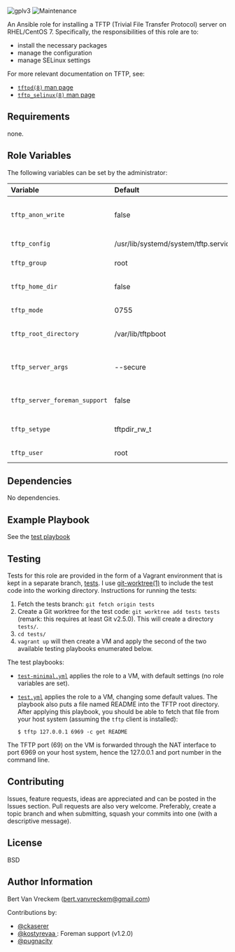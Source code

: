 ![gplv3](https://img.shields.io/badge/license-GPL%20v3.0-brightgreen.svg?style=flat-square)
![Maintenance](https://img.shields.io/maintenance/yes/2021?style=flat-square)

An Ansible role for installing a TFTP (Trivial File Transfer Protocol) server on RHEL/CentOS 7. Specifically, the responsibilities of this role are to:

- install the necessary packages
- manage the configuration
- manage SELinux settings

For more relevant documentation on TFTP, see:

- [`tftpd(8)` man page](http://linuxmanpages.net/manpages/fedora21/man8/tftpd.8.html)
- [`tftp_selinux(8)` man page](http://linuxmanpages.net/manpages/fedora21/man8/tftpd_selinux.8.html)

## Requirements

none.

## Role Variables

The following variables can be set by the administrator:

| Variable                      | Default                              | Comments (type)                                                |
| :---------------------------- | :----------------------------------- | :------------------------------------------------------------- |
| `tftp_anon_write`             | false                                | Boolean that specifies whether SELinux allows modifying files. |
| `tftp_config`                 | /usr/lib/systemd/system/tftp.service | Path to the systemd unit file for tftp                         |
| `tftp_group`                  | root                                 | Group of the `tftp_root_directory`                             |
| `tftp_home_dir`               | false                                | Boolean that specifies whether SELinux                         |
| `tftp_mode`                   | 0755                                 | Permissions of the `tftp_root_directory`                       |
| `tftp_root_directory`         | /var/lib/tftpboot                    | The path to the root directory served by tftp.                 |
| `tftp_server_args`            | --secure                             | Command line arguments to be passed to the server executable   |
| `tftp_server_foreman_support` | false                                | Enable Foreman support by creating suitable tftpd.map          |
| `tftp_setype`                 | tftpdir_rw_t                         | SELinux context for the tftp root directory                    |
| `tftp_user`                   | root                                 | Owner of the `tftp_root_directory`                             |

## Dependencies

No dependencies.

## Example Playbook

See the [test playbook](https://github.com/bertvv/ansible-role-tftp/blob/tests/test.yml)

## Testing

Tests for this role are provided in the form of a Vagrant environment that is kept in a separate branch, [tests](https://github.com/bertvv/ansible-role-tftp/tree/tests). I use [git-worktree(1)](https://git-scm.com/docs/git-worktree) to include the test code into the working directory. Instructions for running the tests:

1. Fetch the tests branch: `git fetch origin tests`
2. Create a Git worktree for the test code: `git worktree add tests tests` (remark: this requires at least Git v2.5.0). This will create a directory `tests/`.
3. `cd tests/`
4. `vagrant up` will then create a VM and apply the second of the two available testing playbooks enumerated below.

The test playbooks:

- [`test-minimal.yml`](https://github.com/bertvv/ansible-role-tftp/blob/vagrant-tests/test-minimal.yml) applies the role to a VM, with default settings (no role variables are set).
- [`test.yml`](https://github.com/bertvv/ansible-role-tftp/blob/vagrant-tests/test.yml) applies the role to a VM, changing some default values. The playbook also puts a file named README into the TFTP root directory. After applying this playbook, you should be able to fetch that file from your host system (assuming the `tftp` client is installed):

  ```ShellSession
  $ tftp 127.0.0.1 6969 -c get README
  ```

The TFTP port (69) on the VM is forwarded through the NAT interface to port 6969 on your host system, hence the 127.0.0.1 and port number in the command line.

## Contributing

Issues, feature requests, ideas are appreciated and can be posted in the Issues section. Pull requests are also very welcome. Preferably, create a topic branch and when submitting, squash your commits into one (with a descriptive message).

## License

BSD

## Author Information

Bert Van Vreckem (bert.vanvreckem@gmail.com)

Contributions by:

- [@ckaserer](https://github.com/ckaserer)
- [@kostyrevaa ](https://github.com/kostyrevaa): Foreman support (v1.2.0)
- [@pugnacity ](https://github.com/pugnacity)
